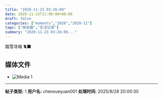 ```yaml
---
title: "2020-11-23 03:26:09"
date: 2020-11-23T11:00:00+08:00
draft: false
categories: ["moments","2020","2020-11"]
tags: ["朋友圈","生活记录"]
summary: "2020-11-23 03:26:09..."
---
```


踏雪寻梅 🐈‍⬛

## 媒体文件

- ![Media 1](/Moments/photos/2020-11-23/202011230326090.jpg)

---

**帖子类型:** 1
**用户名:** chenxueyuan001
**处理时间:** 2025/8/28 20:00:30